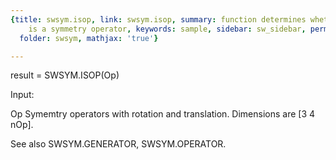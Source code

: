 ```yaml
---
{title: swsym.isop, link: swsym.isop, summary: function determines whether the matrix
    is a symmetry operator, keywords: sample, sidebar: sw_sidebar, permalink: swsym_isop.html,
  folder: swsym, mathjax: 'true'}

---
```

 
result = SWSYM.ISOP(Op)
 
Input:
 
Op        Symemtry operators with rotation and translation. Dimensions
          are [3 4 nOp].
 
See also SWSYM.GENERATOR, SWSYM.OPERATOR.
 

